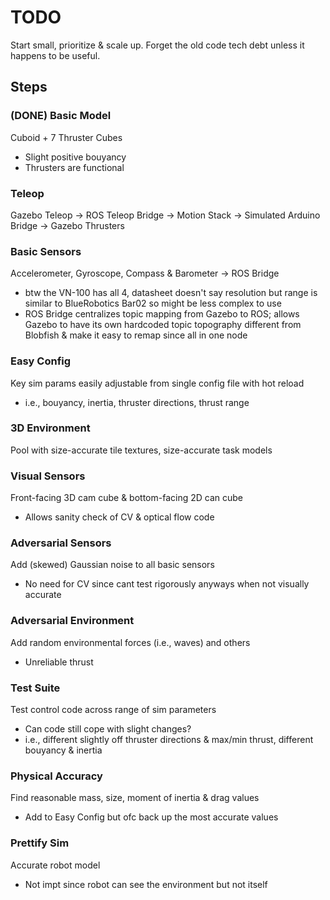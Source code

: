 # TODO

Start small, prioritize & scale up. Forget the old code tech debt unless it happens to be useful.

## Steps

### (DONE) Basic Model

Cuboid + 7 Thruster Cubes
  - Slight positive bouyancy
  - Thrusters are functional

### Teleop

Gazebo Teleop -> ROS Teleop Bridge -> Motion Stack -> Simulated Arduino Bridge -> Gazebo Thrusters

### Basic Sensors

Accelerometer, Gyroscope, Compass & Barometer -> ROS Bridge

  - btw the VN-100 has all 4, datasheet doesn't say resolution but range is similar to BlueRobotics Bar02 so might be less complex to use
  - ROS Bridge centralizes topic mapping from Gazebo to ROS; allows Gazebo to have its own hardcoded topic topography different from Blobfish & make it easy to remap since all in one node

### Easy Config

Key sim params easily adjustable from single config file with hot reload

  - i.e., bouyancy, inertia, thruster directions, thrust range

### 3D Environment

Pool with size-accurate tile textures, size-accurate task models

### Visual Sensors

Front-facing 3D cam cube & bottom-facing 2D can cube

  - Allows sanity check of CV & optical flow code

### Adversarial Sensors

Add (skewed) Gaussian noise to all basic sensors

  - No need for CV since cant test rigorously anyways when not visually accurate

### Adversarial Environment

Add random environmental forces (i.e., waves) and others

  - Unreliable thrust

### Test Suite

Test control code across range of sim parameters

  - Can code still cope with slight changes?
  - i.e., different slightly off thruster directions & max/min thrust, different bouyancy & inertia

### Physical Accuracy

Find reasonable mass, size, moment of inertia & drag values

  - Add to Easy Config but ofc back up the most accurate values

### Prettify Sim

Accurate robot model

  - Not impt since robot can see the environment but not itself

